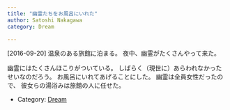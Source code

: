```yaml
---
title: "幽霊たちをお風呂にいれた"
author: Satoshi Nakagawa
category: Dream

---
```


[2016-09-20]  温泉のある旅館に泊まる。
夜中、幽霊がたくさんやって来た。

 幽霊にはたくさんほこりがついている。
しばらく（現世に）あらわれなかったせいなのだろう。
お風呂にいれてあげることにした。
幽霊は全員女性だったので、
彼女らの湯浴みは旅館の人に任せた。

- Category: [Dream](categories.html#Dream)

